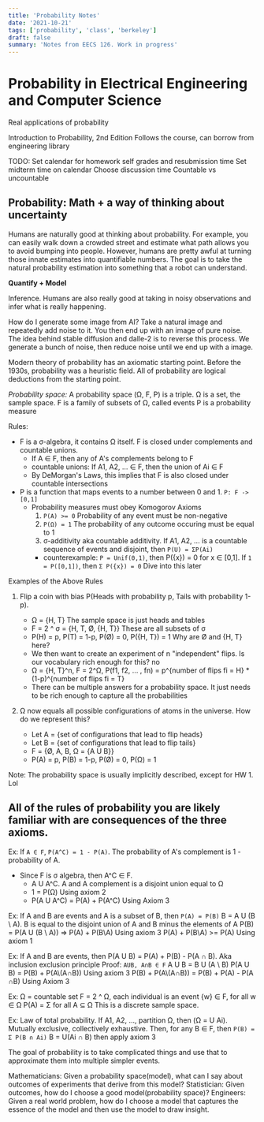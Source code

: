 ```yaml
---
title: 'Probability Notes'
date: '2021-10-21'
tags: ['probability', 'class', 'berkeley']
draft: false
summary: 'Notes from EECS 126. Work in progress'
---
```


# Probability in Electrical Engineering and Computer Science

Real applications of probability

Introduction to Probability, 2nd Edition
Follows the course, can borrow from engineering library

TODO:
Set calendar for homework self grades and resubmission time
Set midterm time on calendar
Choose discussion time
Countable vs uncountable

## Probability: Math + a way of thinking about uncertainty

Humans are naturally good at thinking about probability. For example, you can easily walk down a crowded street and estimate what path allows you to avoid bumping into people. However, humans are pretty awful at turning those innate estimates into quantifiable numbers. The goal is to take the natural probability estimation into something that a robot can understand.

**Quantify + Model**

Inference. Humans are also really good at taking in noisy observations and infer what is really happening.

How do I generate some image from AI? Take a natural image and repeatedly add noise to it. You then end up with an image of pure noise. The idea behind stable diffusion and dalle-2 is to reverse this process. We generate a bunch of noise, then reduce noise until we end up with a image.

Modern theory of probability has an axiomatic starting point. Before the 1930s, probability was a heuristic field.
All of probability are logical deductions from the starting point.

_Probability space:_ A probability space (Ω, F, P) is a triple.
Ω is a set, the sample space.
F is a family of subsets of Ω, called events
P is a probability measure

Rules:

- F is a σ-algebra, it contains Ω itself. F is closed under complements and countable unions.
  - If A ∈ F, then any of A's complements belong to F
  - countable unions: If A1, A2, ... ∈ F, then the union of Ai ∈ F
  - By DeMorgan's Laws, this implies that F is also closed under countable intersections
- P is a function that maps events to a number between 0 and 1. `P: F -> [0,1]`
  - Probability measures must obey Komogorov Axioms
    1. `P(A) >= 0` Probability of any event must be non-negative
    2. `P(Ω) = 1` The probability of any outcome occuring must be equal to 1
    3. σ-additivity aka countable additivity. If A1, A2, ... is a countable sequence of events and disjoint, then `P(U) = ΣP(Ai)`
    - counterexample: `P = Unif(0,1)`, then P({x}) = 0 for x ∈ [0,1]. If `1 = P([0,1])`, then `Σ P({x}) = 0` Dive into this later

Examples of the Above Rules

1. Flip a coin with bias P(Heads with probability p, Tails with probability 1-p).

   - Ω = {H, T} The sample space is just heads and tables
   - F = 2 ^ σ = {H, T, Ø, {H, T}} These are all subsets of σ
   - P(H) = p, P(T) = 1-p, P(Ø) = 0, P({H, T}) = 1 Why are Ø and {H, T} here?
   - We then want to create an experiment of n "independent" flips. Is our vocabulary rich enough for this? no
   - Ω = {H, T}^n, F = 2^Ω, P(f1, f2, ... , fn) = p^{number of flips fi = H} \* (1-p)^{number of flips fi = T}
   - There can be multiple answers for a probability space. It just needs to be rich enough to capture all the probabilities

2. Ω now equals all possible configurations of atoms in the universe. How do we represent this?
   - Let A = {set of configurations that lead to flip heads}
   - Let B = {set of configurations that lead to flip tails}
   - F = {Ø, A, B, Ω = {A U B}}
   - P(A) = p, P(B) = 1-p, P(Ø) = 0, P(Ω) = 1

Note: The probability space is usually implicitly described, except for HW 1.
Lol

## All of the rules of probability you are likely familiar with are consequences of the three axioms.

Ex: If `A ∈ F`, `P(A^C) = 1 - P(A)`. The probability of A's complement is 1 - probability of A.

- Since F is σ algebra, then A^C ∈ F.
  - A U A^C. A and A complement is a disjoint union equal to Ω
  - 1 = P(Ω) Using axiom 2
  - P(A U A^C) = P(A) + P(A^C) Using Axiom 3

Ex: If A and B are events and A is a subset of B, then `P(A) = P(B)`
B = A U (B \ A). B is equal to the disjoint union of A and B minus the elements of A
P(B) = P(A U (B \ A)) => P(A) + P(B\A) Using axiom 3
P(A) + P(B\A) >= P(A) Using axiom 1

Ex: If A and B are events, then P(A U B) = P(A) + P(B) - P(A ∩ B). Aka inclusion exclusion principle
Proof: `AUB, A∩B ∈ F`
A U B = B U (A \ B)
P(A U B) = P(B) + P(A\\(A∩B)) Using axiom 3
P(B) + P(A\\(A∩B)) = P(B) + P(A) - P(A ∩B) Using Axiom 3

Ex: Ω = countable set
F = 2 ^ Ω, each individual is an event {w} ∈ F, for all w ∈ Ω
P(A) = Σ for all A ⊆ Ω
This is a discrete sample space.

Ex: Law of total probability. If A1, A2, ..., partition Ω, then (Ω = U Ai). Mutually exclusive, collectively exhaustive.
Then, for any B ∈ F, then `P(B) = Σ P(B ∩ Ai)`
B = U(Ai ∩ B) then apply axiom 3

The goal of probability is to take complicated things and use that to approximate them into multiple simpler events.

Mathematicians: Given a probability space(model), what can I say about outcomes of experiments that derive from this model?
Statistician: Given outcomes, how do I choose a good model(probability space)?
Engineers: Given a real world problem, how do I choose a model that captures the essence of the model and then use the model to draw insight.
